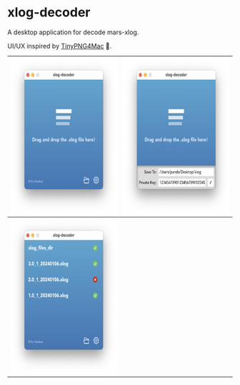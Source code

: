 # xlog-decoder

A desktop application for decode mars-xlog.

UI/UX inspired by [TinyPNG4Mac](https://github.com/kyleduo/TinyPNG4Mac) 🫡.

| <img src="https://github.com/porum/xlog-decoder/blob/main/misc/Screenshot.png?raw=true" width = "320px" height = "350px" alt="" /> | <img src="https://github.com/porum/xlog-decoder/blob/main/misc/Screenshot2.png?raw=true" width = "320px" height = "350px" alt="" /> |
| ------------------------------------------------------------ | ------------------------------------------------------------ |
| <img src="https://github.com/porum/xlog-decoder/blob/main/misc/Screenshot3.png?raw=true" width = "320px" height = "350px" alt="" /> |                                                              |

